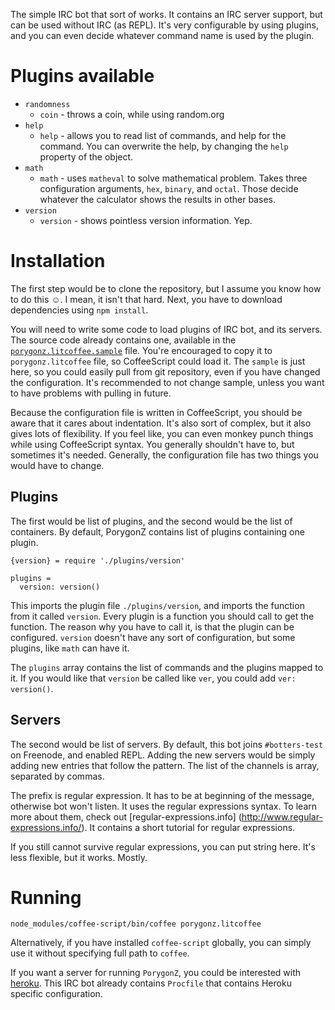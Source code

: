 The simple IRC bot that sort of works. It contains an IRC server
support, but can be used without IRC (as REPL). It's very configurable
by using plugins, and you can even decide whatever command name is used
by the plugin.

Plugins available
=================

* `randomness`
  * `coin` - throws a coin, while using random.org
* `help`
  * `help` - allows you to read list of commands, and help for the
    command. You can overwrite the help, by changing the `help`
    property of the object.
* `math`
  * `math` - uses `matheval` to solve mathematical problem. Takes three
    configuration arguments, `hex`, `binary`, and `octal`. Those decide
    whatever the calculator shows the results in other bases.
* `version`
  * `version` - shows pointless version information. Yep.

Installation
============

The first step would be to clone the repository, but I assume you know
how to do this ☺. I mean, it isn't that hard. Next, you have to
download dependencies using `npm install`.

You will need to write some code to load plugins of IRC bot, and its
servers. The source code already contains one, available in the
[`porygonz.litcoffee.sample`](porygonz.litcoffee.sample) file. You're
encouraged to copy it to `porygonz.litcoffee` file, so CoffeeScript
could load it. The `sample` is just here, so you could easily
pull from git repository, even if you have changed the configuration.
It's recommended to not change sample, unless you want to have problems
with pulling in future.

Because the configuration file is written in CoffeeScript, you should
be aware that it cares about indentation. It's also sort of complex,
but it also gives lots of flexibility. If you feel like, you can even
monkey punch things while using CoffeeScript syntax. You generally
shouldn't have to, but sometimes it's needed. Generally, the
configuration file has two things you would have to change.

Plugins
-------

The first would be list of plugins, and the second would be
the list of containers. By default, PorygonZ contains list of plugins
containing one plugin.

    {version} = require './plugins/version'

    plugins =
      version: version()

This imports the plugin file `./plugins/version`, and imports the
function from it called `version`. Every plugin is a function you
should call to get the function. The reason why you have to call it,
is that the plugin can be configured. `version` doesn't have any sort
of configuration, but some plugins, like `math` can have it.

The `plugins` array contains the list of commands and the plugins
mapped to it. If you would like that `version` be called like `ver`,
you could add `ver: version()`.

Servers
-------

The second would be list of servers. By default, this bot joins
`#botters-test` on Freenode, and enabled REPL. Adding the new servers
would be simply adding new entries that follow the pattern. The list
of the channels is array, separated by commas.

The prefix is regular expression. It has to be at beginning of the
message, otherwise bot won't listen. It uses the regular expressions
syntax. To learn more about them, check out [regular-expressions.info]
(http://www.regular-expressions.info/). It contains a short tutorial
for regular expressions.

If you still cannot survive regular expressions, you can put string
here. It's less flexible, but it works. Mostly.

Running
=======

    node_modules/coffee-script/bin/coffee porygonz.litcoffee

Alternatively, if you have installed `coffee-script` globally, you can
simply use it without specifying full path to `coffee`.

If you want a server for running `PorygonZ`, you could be interested
with [heroku](https://www.heroku.com/). This IRC bot already contains
`Procfile` that contains Heroku specific configuration.
